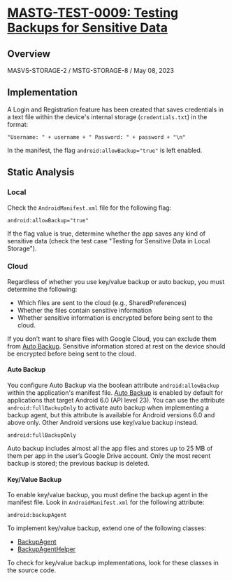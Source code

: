 # [MASTG-TEST-0009: Testing Backups for Sensitive Data](https://mas.owasp.org/MASTG/tests/android/MASVS-STORAGE/MASTG-TEST-0009)

## Overview
MASVS-STORAGE-2 / MSTG-STORAGE-8 / May 08, 2023

## Implementation
A Login and Registration feature has been created that saves credentials in a text file within the device's internal storage (`credentials.txt`) in the format:

```
"Username: " + username + " Password: " + password + "\n"
```

In the manifest, the flag `android:allowBackup="true"` is left enabled.

## Static Analysis

### Local

Check the `AndroidManifest.xml` file for the following flag:
```
android:allowBackup="true"
```

If the flag value is true, determine whether the app saves any kind of sensitive data (check the test case "Testing for Sensitive Data in Local Storage").

### Cloud

Regardless of whether you use key/value backup or auto backup, you must determine the following:

- Which files are sent to the cloud (e.g., SharedPreferences)
- Whether the files contain sensitive information
- Whether sensitive information is encrypted before being sent to the cloud.

If you don’t want to share files with Google Cloud, you can exclude them from [Auto Backup](https://developer.android.com/guide/topics/data/autobackup). Sensitive information stored at rest on the device should be encrypted before being sent to the cloud.

#### Auto Backup

You configure Auto Backup via the boolean attribute `android:allowBackup` within the application's manifest file. [Auto Backup](https://developer.android.com/guide/topics/data/autobackup) is enabled by default for applications that target Android 6.0 (API level 23). You can use the attribute `android:fullBackupOnly` to activate auto backup when implementing a backup agent, but this attribute is available for Android versions 6.0 and above only. Other Android versions use key/value backup instead.
```
android:fullBackupOnly
```

Auto backup includes almost all the app files and stores up to 25 MB of them per app in the user’s Google Drive account. Only the most recent backup is stored; the previous backup is deleted.

#### Key/Value Backup

To enable key/value backup, you must define the backup agent in the manifest file. Look in `AndroidManifest.xml` for the following attribute:
```
android:backupAgent
```

To implement key/value backup, extend one of the following classes:

- [BackupAgent](https://developer.android.com/reference/android/app/backup/BackupAgent)
- [BackupAgentHelper](https://developer.android.com/reference/android/app/backup/BackupAgentHelper)

To check for key/value backup implementations, look for these classes in the source code.

